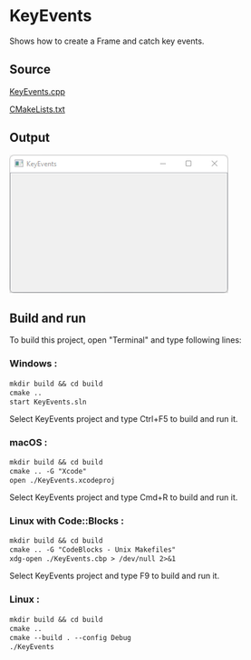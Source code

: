# KeyEvents

Shows how to create a Frame and catch key events.

## Source

[KeyEvents.cpp](KeyEvents.cpp)

[CMakeLists.txt](CMakeLists.txt)

## Output

![output](../../../docs/Pictures/KeyEvents.png)

## Build and run

To build this project, open "Terminal" and type following lines:

### Windows :

``` shell
mkdir build && cd build
cmake .. 
start KeyEvents.sln
```

Select KeyEvents project and type Ctrl+F5 to build and run it.

### macOS :

``` shell
mkdir build && cd build
cmake .. -G "Xcode"
open ./KeyEvents.xcodeproj
```

Select KeyEvents project and type Cmd+R to build and run it.

### Linux with Code::Blocks :

``` shell
mkdir build && cd build
cmake .. -G "CodeBlocks - Unix Makefiles"
xdg-open ./KeyEvents.cbp > /dev/null 2>&1
```

Select KeyEvents project and type F9 to build and run it.

### Linux :

``` shell
mkdir build && cd build
cmake .. 
cmake --build . --config Debug
./KeyEvents
```
